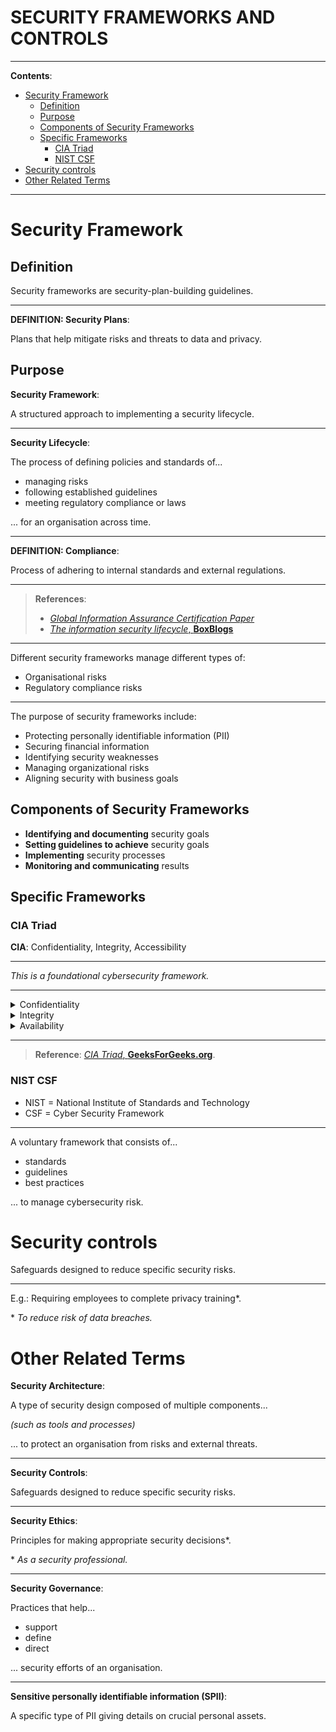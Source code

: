 <h1>SECURITY FRAMEWORKS AND CONTROLS</h1>

---

**Contents**:

- [Security Framework](#security-framework)
  - [Definition](#definition)
  - [Purpose](#purpose)
  - [Components of Security Frameworks](#components-of-security-frameworks)
  - [Specific Frameworks](#specific-frameworks)
    - [CIA Triad](#cia-triad)
    - [NIST CSF](#nist-csf)
- [Security controls](#security-controls)
- [Other Related Terms](#other-related-terms)

---

# Security Framework
## Definition
Security frameworks are security-plan-building guidelines.

---

**DEFINITION: Security Plans**:

Plans that help mitigate risks and threats to data and privacy.

## Purpose
**Security Framework**:

A structured approach to implementing a security lifecycle. 

---

**Security Lifecycle**:

The process of defining policies and standards of...

- managing risks
- following established guidelines
- meeting regulatory compliance or laws

... for an organisation across time.

---

**DEFINITION: Compliance**:

Process of adhering to internal standards and external regulations.

---

> **References**:
>
> - [_Global Information Assurance Certification Paper_](https://www.giac.org/paper/gsec/3018/security-lifecycle/105040)
> - [_The information security lifecycle_, **BoxBlogs**](https://blog.box.com/information-security-lifecycle)

---

Different security frameworks manage different types of:

- Organisational risks
- Regulatory compliance risks

---

The purpose of security frameworks include:

- Protecting personally identifiable information (PII)
- Securing financial information
- Identifying security weaknesses
- Managing organizational risks
- Aligning security with business goals

## Components of Security Frameworks
- **Identifying and documenting** security goals
- **Setting guidelines to achieve** security goals
- **Implementing** security processes
- **Monitoring and communicating** results

## Specific Frameworks
### CIA Triad
**CIA**: Confidentiality, Integrity, Accessibility

---

_This is a foundational cybersecurity framework._

---

<details>
<summary>Confidentiality</summary>
<p>
Of identity, data and information about operations and assets.
</p>
</details>

<details>
<summary>Integrity</summary>
<p>
Of data and assets. This involves:
<ul>
    <li>Protecting assets from damage</li>
    <li>Protecting data from unwanted/unauthorised* changes</li>
</ul>
*<i>May be intentional or accidental.</i>
<br><br>
<b><i>In short, data is correct, authentic, and reliable.</i></b>
<br><br>
<a href="https://www.geeksforgeeks.org/information-security-integrity/"><i>Information Security | Integrity</i><b>GeeksForGeeks.org</b></a>
</p>
</details>

<details>
<summary>Availability</summary>
<p>
Of networks, data and assets. This means:
<ul>
    <li>Facilitating access where appropriate/authorised</li>
    <li>Protection against access-prevention methods*</li>
</ul>
*<i>Such as DDOS attacks, ransomware, etc.</i>
<br><br>
<b><i>In short, data is accessible to those authorised to access it.</i></b>
</p>
</details>

---

> **Reference**: [_CIA Triad_, **GeeksForGeeks.org**](https://www.geeksforgeeks.org/the-cia-triad-in-cryptography/).

### NIST CSF
- NIST = National Institute of Standards and Technology
- CSF = Cyber Security Framework

---

A voluntary framework that consists of...

- standards
- guidelines
- best practices

... to manage cybersecurity risk.

# Security controls
Safeguards designed to reduce specific security risks.

---

E.g.: Requiring employees to complete privacy training\*.

\* _To reduce risk of data breaches._

# Other Related Terms
**Security Architecture**:

A type of security design composed of multiple components...

_(such as tools and processes)_

... to protect an organisation from risks and external threats.

---

**Security Controls**:

Safeguards designed to reduce specific security risks.

---

**Security Ethics**:

Principles for making appropriate security decisions\*.

\* _As a security professional._

---

**Security Governance**:

Practices that help...

- support
- define
- direct

... security efforts of an organisation.

---

**Sensitive personally identifiable information (SPII)**:

A specific type of PII giving details on crucial personal assets.